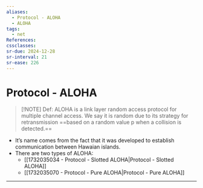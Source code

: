 ```yaml
---
aliases:
  - Protocol - ALOHA
  - ALOHA
tags:
  - net
References: 
cssclasses: 
sr-due: 2024-12-28
sr-interval: 21
sr-ease: 226
---
```

# Protocol - ALOHA

> [!NOTE] Def: 
>  ALOHA is a link layer random access protocol for multiple channel access. 
>  We say it is random due to its strategy for retransmission ==based on a random value p when a collision is detected.== 

+ It’s name comes from the fact that it was developed to establish communication between Hawaian islands. 
+ There are two types of ALOHA:
	+ [[1732035034 - Protocol - Slotted ALOHA|Protocol - Slotted ALOHA]]
	+ [[1732035070 - Protocol - Pure ALOHA|Protocol - Pure ALOHA]]
***